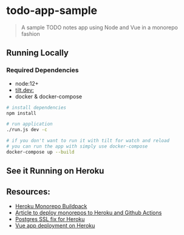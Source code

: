 # todo-app-sample

> A sample TODO notes app using Node and Vue in a monorepo fashion

## Running Locally

### Required Dependencies

-   node:12+
-   [tilt.dev:](https://tilt.dev/)
-   docker & docker-compose

```sh
# install dependencies
npm install

# run application
./run.js dev -c

# if you don't want to run it with tilt for watch and reload
# you can run the app with simply use docker-compose
docker-compose up --build
```

## See it Running on Heroku

## Resources:

-   [Heroku Monorepo Buildpack](https://github.com/lstoll/heroku-buildpack-monorepo)
-   [Article to deploy monorepos to Heroku and Github Actions](https://blog.softup.co/how-to-deploy-a-monorepo-to-multiple-heroku-apps-using-github-actions/)
-   [Postgres SSL fix for Heroku](https://stackoverflow.com/questions/25000183/node-js-postgresql-error-no-pg-hba-conf-entry-for-host)
-   [Vue app deployment on Heroku](https://cli.vuejs.org/guide/deployment.html#heroku)
